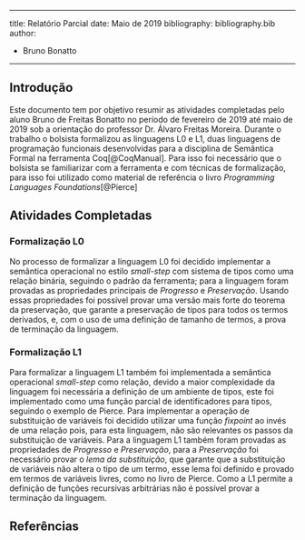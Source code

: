 
---
title: Relatório Parcial
date: Maio de 2019
bibliography: bibliography.bib
author:
  - Bruno Bonatto
---

## Introdução
Este documento tem por objetivo resumir as atividades completadas pelo aluno Bruno de Freitas Bonatto no período de fevereiro de 2019 até maio de 2019 sob a orientação do professor Dr. Álvaro Freitas Moreira. Durante o trabalho o bolsista formalizou as linguagens L0 e L1, duas linguagens de programação funcionais desenvolvidas para a disciplina de Semântica Formal na ferramenta Coq[@CoqManual]. Para isso foi necessário que o bolsista se familiarizar com a ferramenta e com técnicas de formalização, para isso foi utilizado como material de referência o livro *Programming Languages Foundations*[@Pierce]

## Atividades Completadas


### Formalização L0
No processo de formalizar a linguagem L0 foi decidido implementar a semântica operacional no estilo *small-step* com sistema de tipos como uma relação binária, seguindo o padrão da ferramenta; para a linguagem foram provadas as propriedades principais de *Progresso* e *Preservação*. Usando essas propriedades foi possível provar uma versão mais forte do teorema da preservação, que garante a preservação de tipos para todos os termos derivados, e, com o uso de uma definição de tamanho de termos, a prova de terminação da linguagem.

### Formalização L1
Para formalizar a linguagem L1 também foi implementada a semântica operacional *small-step* como relação, devido a maior complexidade da linguagem foi necessária a definição de um ambiente de tipos, este foi implementado como uma função parcial de identificadores para tipos, seguindo o exemplo de Pierce. Para implementar a operação de substituição de variáveis foi decidido utilizar uma função *fixpoint* ao invés de uma relação pois, para esta linguagem, não são relevantes os passos da substituição de variáveis. Para a linguagem L1 também foram provadas as propriedades de *Progresso* e *Preservação*, para a *Preservação* foi necessário provar o *lema da substituição*, que garante que a substituição de variáveis não altera o tipo de um termo, esse lema foi definido e provado em termos de variáveis livres, como no livro de Pierce. Como a L1 permite a definição de funções recursivas arbitrárias não é possível provar a terminação da linguagem.

## Referências
